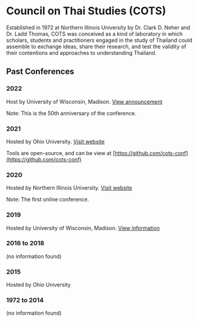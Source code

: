 # Council on Thai Studies (COTS)

Established in 1972 at Northern Illinois University by Dr. Clark D. Neher and Dr. Ladd Thomas, COTS was conceived as a kind of laboratory in which scholars, students and practitioners engaged in the study of Thailand could assemble to exchange ideas, share their research, and test the validity of their contentions and approaches to understanding Thailand.

## Past Conferences

### 2022

Host by University of Wisconsin, Madison. [View announcement](https://seasia.wisc.edu/cots-conference-announcement/)

Note: This is the 50th anniversary of the conference.

### 2021

Hosted by Ohio University. [Visit website](https://www.ohio.edu/cis/council-on-thai-studies)

Tools are open-source, and can be view at [https://github.com/cots-conf](https://github.com/cots-conf)

### 2020

Hosted by Northern Illinois University. [Visit website](https://www.niu.edu/cots/council/index.shtml)

Note: The first online conference.

### 2019

Hosted by University of Wisconsin, Madison. [View information](https://seasia.wisc.edu/wp-content/uploads/sites/218/2019/10/Council-on-Thai-Studies-2019-1.pdf)

### 2016 to 2018

(no information found)

### 2015

Hosted by Ohio University

### 1972 to 2014

(no information found)
